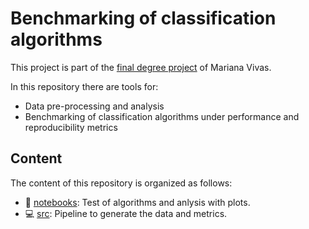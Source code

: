 # Benchmarking of classification algorithms

This project is part of the [final degree project](https://github.com/marianaiv/tesis_grado_UCV) of Mariana Vivas.

In this repository there are tools for: 
- Data pre-processing and analysis
- Benchmarking of classification algorithms under performance and reproducibility metrics

## Content
The content of this repository is organized as follows:
* :book: [notebooks](notebooks): Test of algorithms and anlysis with plots.
* :computer: [src](src): Pipeline to generate the data and metrics.
